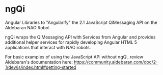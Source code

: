 ngQi
====

Angular Libraries to "Angularify" the 2.1 JavaScript QiMessaging API on the Aldebaran NAO Robot

ngQi wraps the QiMessaging API with Services from Angular and provides additional helper services for rapidly developing Angular HTML 5 applications that interact with NAO robots.
  

For basic examples of using the JavaScript API without ngQi, review Aldebaran's documentation here: 
https://community.aldebaran.com/doc/2-1/dev/js/index.html#getting-started